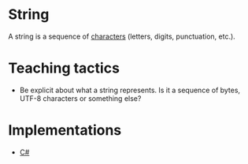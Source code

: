 # String

A string is a sequence of [characters][type-char] (letters, digits, punctuation, etc.).

# Teaching tactics

- Be explicit about what a string represents. Is it a sequence of bytes, UTF-8 characters or something else?

# Implementations

- [C#][implementation-csharp]

[type-char]: ./char.md
[implementation-csharp]: ../../languages/csharp/exercises/concept/strings/.docs/introduction.md
